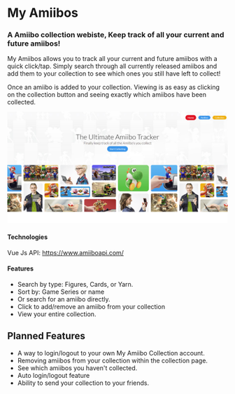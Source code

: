 # My Amiibos

### A Amiibo collection webiste, Keep track of all your current and future amiibos!

My Amiibos allows you to track all your current and future amiibos with a quick click/tap. Simply search through all currently released amiibos and add them to your collection to see which ones you still have left to collect!

Once an amiibo is added to your collection. Viewing is as easy as clicking on the collection button and seeing exactly which amiibos have been collected.

![Homepage](read-me-images/homepage.png)

#### Technologies

Vue Js
API: https://www.amiiboapi.com/

#### Features

- Search by type: Figures, Cards, or Yarn.
- Sort by: Game Series or name
- Or search for an amiibo directly.
- Click to add/remove an amiibo from your collection
- View your entire collection.

## Planned Features

- A way to login/logout to your own My Amiibo Collection account.
- Removing amiibos from your collection within the collection page.
- See which amiibos you haven't collected.
- Auto login/logout feature
- Ability to send your collection to your friends.
